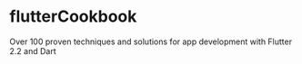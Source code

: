 # flutterCookbook
Over 100 proven techniques and solutions for app development with Flutter 2.2 and Dart
